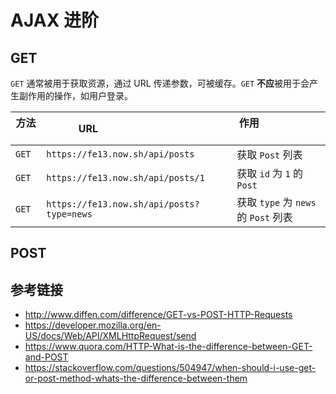 # AJAX 进阶


## GET
`GET` 通常被用于获取资源，通过 URL 传递参数，可被缓存。`GET` **不应**被用于会产生副作用的操作，如用户登录。

| 方法   | URL                                      | 作用                               |
|-------|------------------------------------------|------------------------------------|
| `GET` | `https://fe13.now.sh/api/posts`          | 获取 `Post` 列表                    |
| `GET` | `https://fe13.now.sh/api/posts/1`        | 获取 `id` 为 `1` 的 `Post`          |
| `GET` | `https://fe13.now.sh/api/posts?type=news`| 获取 `type` 为 `news` 的 `Post` 列表 |

## POST

## 参考链接
* http://www.diffen.com/difference/GET-vs-POST-HTTP-Requests
* https://developer.mozilla.org/en-US/docs/Web/API/XMLHttpRequest/send
* https://www.quora.com/HTTP-What-is-the-difference-between-GET-and-POST
* https://stackoverflow.com/questions/504947/when-should-i-use-get-or-post-method-whats-the-difference-between-them
